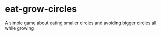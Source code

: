 # eat-grow-circles
A simple game about eating smaller circles and avoiding bigger circles all while growing
